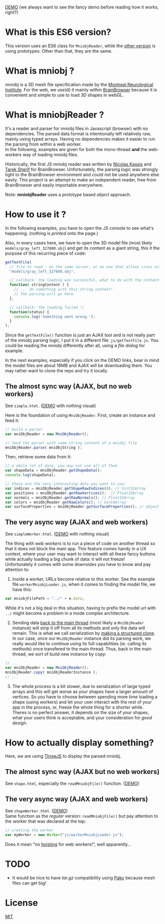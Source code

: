 [DEMO](http://mcgill.jonathanlurie.fr/mniobjReader/shapeWorker.html) (we always want to see the fancy demo before reading how it works, right?)

# What is this ES6 version?
This version uses an ES6 class for `MniobjReader`, while the [other version](https://github.com/jonathanlurie/mniobjReader) is using prototypes. Other than that, they are the same.

# What is mniobj ?
mniobj is a 3D mesh file specification made by the [Montreal Neurological Institute](https://www.mcgill.ca/neuro/about). For the web, we use(d) it mainly within [BrainBrowser](https://brainbrowser.cbrain.mcgill.ca) because it is convenient and simple to use to load 3D shapes in webGL.

# What is mniobjReader ?
It's a reader and parser for mniobj files in Javascript (browser) with no dependencies. The parsed data format is intentionally left relatively raw, mainly using typed arrays. Having no dependencies makes it easier to run the parsing from within a web worker.  
In the following, examples are given for both the mono-thread **and** the web-workers way of loading mniobj files.  

Historically, the first JS mniobj reader was written by [Nicolas Kassis](https://github.com/nkassis) and [Tarek Sherif](https://github.com/tsherif) for BrainBrowser. Unfortunately, the parsing logic was strongly tight to the BrainBrowser environment and could not be used anywhere else easily. This project is an attempt to make an independent reader, free from BrainBrowser and easily importable everywhere.  

Note: **mniobjReader** uses a prototype based *object* approach.

# How to use it ?
In the following examples, you have to open the JS console to see what's happening. (nothing is *printed* onto the page.)

Also, in every cases here, we have to open the 3D model file (most likely `models/gray_left_327680.obj`) and get its content as a giant string, this it the purpose of this recurring piece of code:  

```js
getTextFile(
  // file to read - on the same server, or on one that allows cross origins things
  "models/gray_left_327680.obj",

  // callback: the loading was successful, what to do with the content?
  function( stringContent ) {
    // ... do something with this string content!
    // the parsing will go here
  },

  // callback: the loading failed :(
  function(status) {
    console.log('Something went wrong.');
  }
);
```

Since the `getTextFile()` function is just an AJAX tool and is not really part of the mniobj parsing logic, I put it in a different file: `js/getTextFile.js`. You could be reading the *mniobj* differently after all, using a *file dialog* for example.  

In the next examples, especially if you click on the DEMO links, bear in mind the model files are about 18MB and AJAX will be downloading them. You may rather want to clone the repo and try it locally.


## The almost sync way (AJAX, but no web workers)
See `simple.html`. ([DEMO](http://mcgill.jonathanlurie.fr/mniobjReader/simple.html) with nothing visual)  

Here is the foundation of using `MniObjReader`. First, create an instance and feed it:
```js
// build a parser
var mniObjReader = new MniObjReader();

// feed the parser with some string content of a mniobj file
mniObjReader.parse( mniObjString );
```

Then, retrieve some data from it:
```js
// a whole lot of data, you may not use all of them
var shapeData = mniObjReader.getShapeData();
console.log(shapeData);

// these are the very interesting data you want to use:
var indices = mniObjReader.getShapeRawIndices(0); // Uint32Array
var positions = mniObjReader.getRawVertices();  // Float32Array
var normals = mniObjReader.getRawNormals(); // Float32Array
var colors = mniObjReader.getRawColors(); // Uint8Array
var surfaceProperties = mniObjReader.getSurfaceProperties(); // object
```

## The very async way (AJAX and web workers)
See `simpleWorker.html`. ([DEMO](http://mcgill.jonathanlurie.fr/mniobjReader/simpleWorker.html) with nothing visual)  

The thing with *web workers* is to run a piece of code on another thread so that it does not block the main app. This feature comes handy in a UX context, where your user may want to interact with all these fancy buttons while actually loading a big chunk of data: it will not freeze!  
Unfortunately it comes with some downsides you have to know and pay attention to:

1. Inside a worker, URLs become relative to this worker.
See the example file `workerMniobjLoader.js`, when it comes to finding the model file, we have this:
```js
var mniobjFilePath = "../" + e.data;
```
While it's not a big deal in this situation, having to prefix the model url with `../` might become a problem in a mode complex architecture.  

2. Sending data [back to the main thread](https://developer.mozilla.org/en-US/docs/Web/API/DedicatedWorkerGlobalScope/postMessage) (most likely a `MniObjReader` instance) will strip it off from all its methods and only the data will remain. This is what we call serialization by [making a structured clone](https://developer.mozilla.org/en-US/docs/Web/API/Web_Workers_API/Structured_clone_algorithm).  
In our case, once our `MniObjReader` instance did its parsing work, we really would like to continue using its full capabilities (ie. calling its methods) once transfered to the main thread. Thus, back in the main thread, we sort of build new instance by copy:  
```js
// ...
var mniObjReader = new MniObjReader();
mniObjReader.copy( mniObjReaderInstance );
// ...
```

3. The whole process is a bit slower, due to serialization of large typed arrays and this will get worse as your shapes have a larger amount of vertices. So you have to choose between spending more time loading a shape (using workers) and let your user interact with the rest of your app in the process, or, freeze the whole thing for a shorter while.  
Theres is no perfect answer, it depends on the size of your shapes, what your users think is acceptable, and your consideration for *good design*.

# How to actually display something?
Here, we are using [ThreeJS](https://threejs.org) to display the parsed mniobj.
## The almost sync way (AJAX but no web workers)
See `shape.html`, especially the `readMniobjFile()` function. ([DEMO](http://mcgill.jonathanlurie.fr/mniobjReader/shape.html))

## The very async way (AJAX and web workers)
See `shapeWorker.html`. ([DEMO](http://mcgill.jonathanlurie.fr/mniobjReader/shapeWorker.html))  
Same function as the *regular* version: `readMniobjFile()` but pay attention to the worker that was declared at the top:

```js
// creating the worker
var myWorker = new Worker("js/workerMniobjLoader.js");
```

Does it mean "no [hoisting](http://www.w3schools.com/js/js_hoisting.asp) for web workers!", well apparently...

# TODO
- It would be nice to have *tar.gz* compatibility using [Pako](https://github.com/nodeca/pako) because mesh files can get big!

# License
[MIT](LICENSE)
